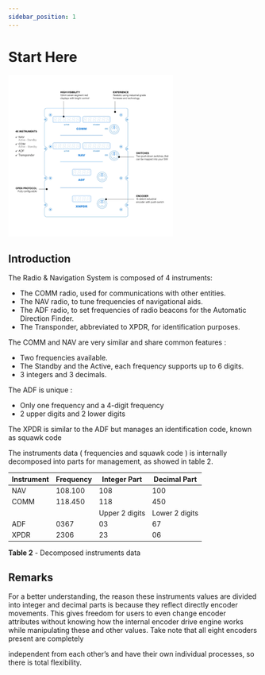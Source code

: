 ```yaml
---
sidebar_position: 1
---
```


# Start Here

![](../../../../static/img/RNS.png)

## Introduction

The Radio & Navigation System is composed of 4 instruments:

- The COMM radio, used for communications with other entities.
- The NAV radio, to tune frequencies of navigational aids.
- The ADF radio, to set frequencies of radio beacons for the Automatic Direction Finder.
- The Transponder, abbreviated to XPDR, for identification purposes.

The COMM and NAV are very similar and share common features :

- Two frequencies available.
- The Standby and the Active, each frequency supports up to 6 digits.
- 3 integers and 3 decimals.

The ADF is unique :

- Only one frequency and a 4-digit frequency
- 2 upper digits and 2 lower digits

The XPDR is similar to the ADF but manages an identification code, known as squawk code

The instruments data ( frequencies and squawk code ) is internally decomposed into parts for
management, as showed in table 2.

| Instrument | Frequency  | Integer Part | Decimal Part |
|------------|------------|--------------|--------------|
| NAV        | 108.100    | 108          | 100          |
| COMM       | 118.450    | 118          | 450          |
|  |  |       Upper 2 digits       |      Lower 2 digits        |
| ADF        | 0367       | 03           | 67           |
| XPDR       | 2306       | 23           | 06           |

**Table 2** - Decomposed instruments data

## Remarks

For a better understanding, the reason these instruments values are divided into integer and
decimal parts is because they reflect directly encoder movements. This gives freedom for users to
even change encoder attributes without knowing how the internal encoder drive engine works while
manipulating these and other values. Take note that all eight encoders present are completely

independent from each other’s and have their own individual processes, so there is total flexibility.
